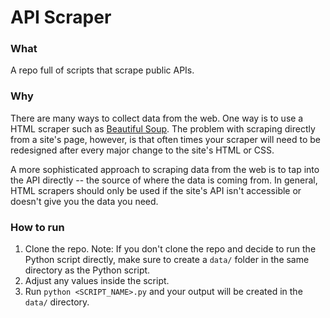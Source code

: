 # API Scraper

### What
A repo full of scripts that scrape public APIs.

### Why
There are many ways to collect data from the web. One way is to use a HTML scraper such as [Beautiful Soup](https://beautiful-soup-4.readthedocs.io/en/latest/). The problem with scraping directly from a site's page, however, is that often times your scraper will need to be redesigned after every major change to the site's HTML or CSS.

A more sophisticated approach to scraping data from the web is to tap into the API directly -- the source of where the data is coming from. In general, HTML scrapers should only be used if the site's API isn't accessible or doesn't give you the data you need.

### How to run
1. Clone the repo. Note: If you don't clone the repo and decide to run the Python script directly, make sure to create a `data/` folder in the same directory as the Python script.
2. Adjust any values inside the script.
2. Run `python <SCRIPT_NAME>.py` and your output will be created in the `data/` directory.
